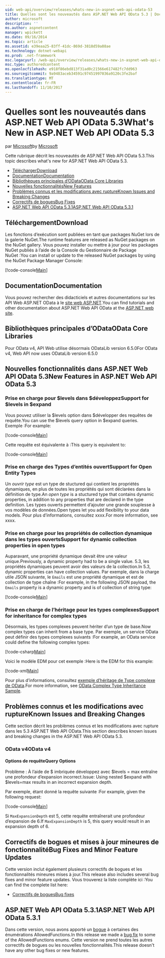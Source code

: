 ```yaml
---
uid: web-api/overview/releases/whats-new-in-aspnet-web-api-odata-53
title: Quelles sont les nouveautés dans ASP.NET Web API OData 5.3 | Documents Microsoft
author: microsoft
description: ''
ms.author: aspnetcontent
manager: wpickett
ms.date: 09/16/2014
ms.topic: article
ms.assetid: e39eaa25-83ff-41dc-869d-3818d59a88ae
ms.technology: dotnet-webapi
ms.prod: .net-framework
msc.legacyurl: /web-api/overview/releases/whats-new-in-aspnet-web-api-odata-53
msc.type: authoredcontent
ms.openlocfilehash: e918f86ebd813f31ad0c21566e617482fc7dd963
ms.sourcegitcommit: 9a9483aceb34591c97451997036a9120c3fe2baf
ms.translationtype: MT
ms.contentlocale: fr-FR
ms.lasthandoff: 11/10/2017
---
```

<a name="whats-new-in-aspnet-web-api-odata-53"></a><span data-ttu-id="857cf-102">Quelles sont les nouveautés dans ASP.NET Web API OData 5.3</span><span class="sxs-lookup"><span data-stu-id="857cf-102">What's New in ASP.NET Web API OData 5.3</span></span>
====================
<span data-ttu-id="857cf-103">par [Microsoft](https://github.com/microsoft)</span><span class="sxs-lookup"><span data-stu-id="857cf-103">by [Microsoft](https://github.com/microsoft)</span></span>

<span data-ttu-id="857cf-104">Cette rubrique décrit les nouveautés de ASP.NET Web API OData 5.3.</span><span class="sxs-lookup"><span data-stu-id="857cf-104">This topic describes what's new for ASP.NET Web API OData 5.3.</span></span>

- [<span data-ttu-id="857cf-105">Télécharger</span><span class="sxs-lookup"><span data-stu-id="857cf-105">Download</span></span>](#download)
- [<span data-ttu-id="857cf-106">Documentation</span><span class="sxs-lookup"><span data-stu-id="857cf-106">Documentation</span></span>](#documentation)
- [<span data-ttu-id="857cf-107">Bibliothèques principales d’OData</span><span class="sxs-lookup"><span data-stu-id="857cf-107">OData Core Libraries</span></span>](#corelib)
- [<span data-ttu-id="857cf-108">Nouvelles fonctionnalités</span><span class="sxs-lookup"><span data-stu-id="857cf-108">New Features</span></span>](#newf)
- [<span data-ttu-id="857cf-109">Problèmes connus et les modifications avec rupture</span><span class="sxs-lookup"><span data-stu-id="857cf-109">Known Issues and Breaking Changes</span></span>](#known-issues)
- [<span data-ttu-id="857cf-110">Correctifs de bogues</span><span class="sxs-lookup"><span data-stu-id="857cf-110">Bug Fixes</span></span>](#bug-fixes)
- [<span data-ttu-id="857cf-111">ASP.NET Web API OData 5.3.1</span><span class="sxs-lookup"><span data-stu-id="857cf-111">ASP.NET Web API OData 5.3.1</span></span>](#OD)

<a id="download"></a>
## <a name="download"></a><span data-ttu-id="857cf-112">Téléchargement</span><span class="sxs-lookup"><span data-stu-id="857cf-112">Download</span></span>

<span data-ttu-id="857cf-113">Les fonctions d’exécution sont publiées en tant que packages NuGet lors de la galerie NuGet.</span><span class="sxs-lookup"><span data-stu-id="857cf-113">The runtime features are released as NuGet packages on the NuGet gallery.</span></span> <span data-ttu-id="857cf-114">Vous pouvez installer ou mettre à jour pour les packages NuGet publiés à l’aide de la Console du Gestionnaire de Package NuGet :</span><span class="sxs-lookup"><span data-stu-id="857cf-114">You can install or update to the released NuGet packages by using the NuGet Package Manager Console:</span></span>

[!code-console[Main](whats-new-in-aspnet-web-api-odata-53/samples/sample1.cmd)]

<a id="documentation"></a>
## <a name="documentation"></a><span data-ttu-id="857cf-115">Documentation</span><span class="sxs-lookup"><span data-stu-id="857cf-115">Documentation</span></span>

<span data-ttu-id="857cf-116">Vous pouvez rechercher des didacticiels et autres documentations sur les API Web ASP.NET OData à le [site web ASP.NET](../odata-support-in-aspnet-web-api/index.md).</span><span class="sxs-lookup"><span data-stu-id="857cf-116">You can find tutorials and other documentation about ASP.NET Web API OData at the [ASP.NET web site](../odata-support-in-aspnet-web-api/index.md).</span></span>

<a id="corelib"></a>
## <a name="odata-core-libraries"></a><span data-ttu-id="857cf-117">Bibliothèques principales d’OData</span><span class="sxs-lookup"><span data-stu-id="857cf-117">OData Core Libraries</span></span>

<span data-ttu-id="857cf-118">Pour OData v4, API Web utilise désormais ODataLib version 6.5.0</span><span class="sxs-lookup"><span data-stu-id="857cf-118">For OData v4, Web API now uses ODataLib version 6.5.0</span></span>

<a id="newf"></a>
## <a name="new-features-in-aspnet-web-api-odata-53"></a><span data-ttu-id="857cf-119">Nouvelles fonctionnalités dans ASP.NET Web API OData 5.3</span><span class="sxs-lookup"><span data-stu-id="857cf-119">New Features in ASP.NET Web API OData 5.3</span></span>

### <a name="support-for-levels-in-expand"></a><span data-ttu-id="857cf-120">Prise en charge pour $levels dans $développez</span><span class="sxs-lookup"><span data-stu-id="857cf-120">Support for $levels in $expand</span></span>

<span data-ttu-id="857cf-121">Vous pouvez utiliser la $levels option dans $développer des requêtes de requête.</span><span class="sxs-lookup"><span data-stu-id="857cf-121">You can use the $levels query option in $expand queries.</span></span> <span data-ttu-id="857cf-122">Exemple :</span><span class="sxs-lookup"><span data-stu-id="857cf-122">For example:</span></span>

[!code-console[Main](whats-new-in-aspnet-web-api-odata-53/samples/sample2.cmd)]

<span data-ttu-id="857cf-123">Cette requête est équivalente à :</span><span class="sxs-lookup"><span data-stu-id="857cf-123">This query is equivalent to:</span></span>

[!code-console[Main](whats-new-in-aspnet-web-api-odata-53/samples/sample3.cmd)]

<a id="open-entity-types"></a>
### <a name="support-for-open-entity-types"></a><span data-ttu-id="857cf-124">Prise en charge des Types d’entités ouvert</span><span class="sxs-lookup"><span data-stu-id="857cf-124">Support for Open Entity Types</span></span>

<span data-ttu-id="857cf-125">Un *ouvrir type* est un type de stuctured qui contient les propriétés dynamiques, en plus de toutes les propriétés qui sont déclarées dans la définition de type.</span><span class="sxs-lookup"><span data-stu-id="857cf-125">An *open type* is a stuctured type that contains dynamic properties, in addition to any properties that are declared in the type definition.</span></span> <span data-ttu-id="857cf-126">Les types ouverts permettent d’ajouter une grande souplesse à vos modèles de données.</span><span class="sxs-lookup"><span data-stu-id="857cf-126">Open types let you add flexibility to your data models.</span></span> <span data-ttu-id="857cf-127">Pour plus d’informations, consultez xxxx.</span><span class="sxs-lookup"><span data-stu-id="857cf-127">For more information, see xxxx.</span></span>

### <a name="support-for-dynamic-collection-properties-in-open-types"></a><span data-ttu-id="857cf-128">Prise en charge pour les propriétés de collection dynamique dans les types ouverts</span><span class="sxs-lookup"><span data-stu-id="857cf-128">Support for dynamic collection properties in open types</span></span>

<span data-ttu-id="857cf-129">Auparavant, une propriété dynamique devait être une valeur unique.</span><span class="sxs-lookup"><span data-stu-id="857cf-129">Previously, a dynamic property had to be a single value.</span></span> <span data-ttu-id="857cf-130">5.3, les propriétés dynamiques peuvent avoir des valeurs de la collection.</span><span class="sxs-lookup"><span data-stu-id="857cf-130">In 5.3, dynamic properties can have collection values.</span></span> <span data-ttu-id="857cf-131">Par exemple, dans la charge utile JSON suivante, le `Emails` est une propriété dynamique et est de collection de type chaîne :</span><span class="sxs-lookup"><span data-stu-id="857cf-131">For example, in the following JSON payload, the `Emails` property is a dynamic property and is of collection of string type:</span></span>

[!code-console[Main](whats-new-in-aspnet-web-api-odata-53/samples/sample4.cmd)]

### <a name="support-for-inheritance-for-complex-types"></a><span data-ttu-id="857cf-132">Prise en charge de l’héritage pour les types complexes</span><span class="sxs-lookup"><span data-stu-id="857cf-132">Support for inheritance for complex types</span></span>

<span data-ttu-id="857cf-133">Désormais, les types complexes peuvent hériter d’un type de base.</span><span class="sxs-lookup"><span data-stu-id="857cf-133">Now complex types can inherit from a base type.</span></span> <span data-ttu-id="857cf-134">Par exemple, un service OData peut définir des types complexes suivants :</span><span class="sxs-lookup"><span data-stu-id="857cf-134">For example, an OData service could define the following complex types:</span></span>

[!code-csharp[Main](whats-new-in-aspnet-web-api-odata-53/samples/sample5.cs)]

<span data-ttu-id="857cf-135">Voici le modèle EDM pour cet exemple :</span><span class="sxs-lookup"><span data-stu-id="857cf-135">Here is the EDM for this example:</span></span>

[!code-xml[Main](whats-new-in-aspnet-web-api-odata-53/samples/sample6.xml?highlight=8,15)]

<span data-ttu-id="857cf-136">Pour plus d’informations, consultez [exemple d’héritage de Type complexe de OData](http://aspnet.codeplex.com/SourceControl/latest#Samples/WebApi/OData/v4/ODataComplexTypeInheritanceSample/ReadMe.txt).</span><span class="sxs-lookup"><span data-stu-id="857cf-136">For more information, see [OData Complex Type Inheritance Sample](http://aspnet.codeplex.com/SourceControl/latest#Samples/WebApi/OData/v4/ODataComplexTypeInheritanceSample/ReadMe.txt).</span></span>

<a id="known-issues"></a>
## <a name="known-issues-and-breaking-changes"></a><span data-ttu-id="857cf-137">Problèmes connus et les modifications avec rupture</span><span class="sxs-lookup"><span data-stu-id="857cf-137">Known Issues and Breaking Changes</span></span>

<span data-ttu-id="857cf-138">Cette section décrit les problèmes connus et les modifications avec rupture dans les 5.3 ASP.NET Web API OData.</span><span class="sxs-lookup"><span data-stu-id="857cf-138">This section describes known issues and breaking changes in the ASP.NET Web API OData 5.3.</span></span>

### <a name="odata-v4"></a><span data-ttu-id="857cf-139">OData v4</span><span class="sxs-lookup"><span data-stu-id="857cf-139">OData v4</span></span>

#### <a name="query-options"></a><span data-ttu-id="857cf-140">Options de requête</span><span class="sxs-lookup"><span data-stu-id="857cf-140">Query Options</span></span>

<span data-ttu-id="857cf-141">Problème : À l’aide de $ imbriquée développez avec $levels = max entraîne une profondeur d’expansion incorrect.</span><span class="sxs-lookup"><span data-stu-id="857cf-141">Issue: Using nested $expand with $levels=max results in an incorrect expansion depth.</span></span>

<span data-ttu-id="857cf-142">Par exemple, étant donné la requête suivante :</span><span class="sxs-lookup"><span data-stu-id="857cf-142">For example, given the following request:</span></span>

[!code-console[Main](whats-new-in-aspnet-web-api-odata-53/samples/sample7.cmd)]

<span data-ttu-id="857cf-143">Si `MaxExpansionDepth` est 5, cette requête entraînerait une profondeur d’expansion de 6.</span><span class="sxs-lookup"><span data-stu-id="857cf-143">If `MaxExpansionDepth` is 5, this query would result in an expansion depth of 6.</span></span>

<a id="bug-fixes"></a>
## <a name="bug-fixes-and-minor-feature-updates"></a><span data-ttu-id="857cf-144">Correctifs de bogues et mises à jour mineures de fonctionnalité</span><span class="sxs-lookup"><span data-stu-id="857cf-144">Bug Fixes and Minor Feature Updates</span></span>

<span data-ttu-id="857cf-145">Cette version inclut également plusieurs correctifs de bogues et les fonctionnalités mineures mises à jour.</span><span class="sxs-lookup"><span data-stu-id="857cf-145">This release also includes several bug fixes and minor feature updates.</span></span> <span data-ttu-id="857cf-146">Vous trouverez la liste complète ici :</span><span class="sxs-lookup"><span data-stu-id="857cf-146">You can find the complete list here:</span></span>

- [<span data-ttu-id="857cf-147">Correctifs de bogues</span><span class="sxs-lookup"><span data-stu-id="857cf-147">Bug fixes</span></span>](https://aspnetwebstack.codeplex.com/workitem/list/advanced?keyword=&status=All&type=All&priority=All&release=v5.3%20Beta&assignedTo=All&component=Web%20API|Web%20API%20OData&sortField=AssignedTo&sortDirection=Ascending&page=0&reasonClosed=Fixed)

<a id="OD"></a>
## <a name="aspnet-web-api-odata-531"></a><span data-ttu-id="857cf-148">ASP.NET Web API OData 5.3.1</span><span class="sxs-lookup"><span data-stu-id="857cf-148">ASP.NET Web API OData 5.3.1</span></span>

<span data-ttu-id="857cf-149">Dans cette version, nous avons apporté un [bogue](https://aspnetwebstack.codeplex.com/workitem/list/advanced?keyword=&amp;status=All&amp;type=All&amp;priority=All&amp;release=v5.3.1%20Beta&amp;assignedTo=All&amp;component=Web%20API%20OData&amp;sortField=LastUpdatedDate&amp;sortDirection=Descending&amp;page=0&amp;reasonClosed=All) à certaines des énumérations AllowedFunctions.</span><span class="sxs-lookup"><span data-stu-id="857cf-149">In this release we made a [bug fix](https://aspnetwebstack.codeplex.com/workitem/list/advanced?keyword=&amp;status=All&amp;type=All&amp;priority=All&amp;release=v5.3.1%20Beta&amp;assignedTo=All&amp;component=Web%20API%20OData&amp;sortField=LastUpdatedDate&amp;sortDirection=Descending&amp;page=0&amp;reasonClosed=All) to some of the AllowedFunctions enums.</span></span> <span data-ttu-id="857cf-150">Cette version ne prend toutes les autres correctifs de bogues ou les nouvelles fonctionnalités.</span><span class="sxs-lookup"><span data-stu-id="857cf-150">This release doesn't have any other bug fixes or new features.</span></span>
